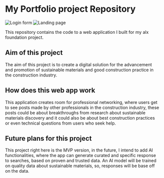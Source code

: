 # My Portfolio project Repository
![Login form](/static/images/Login.jpg)
![Landing page](/static/images/Landing_page.jpg)

This repository contains the code to a web application I built for my alx foundation project.

## **Aim of this project**
The aim of this project is to create a digital solution for the advancement and promotion of sustainable materials and good construction practice in the construction industry.

## **How does this web app work**
This application creates room for professional networking, where users get to see posts made by other professionals in the construction industry, these posts could be about breakthroughs from research about sustainable materials discovery and it could also be about best construction practices or even technical questions from users who seek help.

## **Future plans for this project**
This project right here is the MVP version, in the future, I intend to add AI functionalities, where the app can generate curated and specific response to searches, based on proven and trusted data. An AI model will be trained on quality data about sustainable materials, so, responses will be base off on the data.

